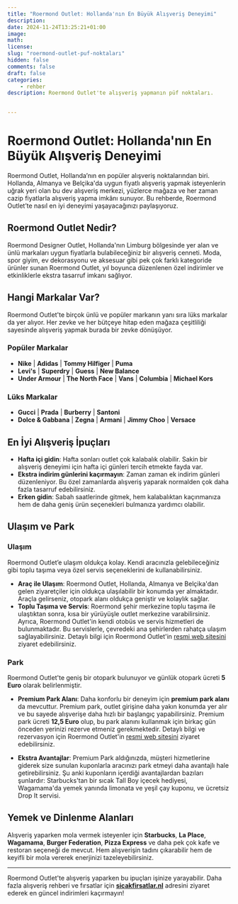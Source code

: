 ```yaml
---
title: "Roermond Outlet: Hollanda'nın En Büyük Alışveriş Deneyimi"
description: 
date: 2024-11-24T13:25:21+01:00
image: 
math: 
license: 
slug: "roermond-outlet-puf-noktaları"
hidden: false
comments: false
draft: false
categories:
    - rehber
description: Roermond Outlet'te alışveriş yapmanın püf noktaları.

 
---
```


<!--more-->

# Roermond Outlet: Hollanda'nın En Büyük Alışveriş Deneyimi

Roermond Outlet, Hollanda’nın en popüler alışveriş noktalarından biri. Hollanda, Almanya ve Belçika'da uygun fiyatlı alışveriş yapmak isteyenlerin uğrak yeri olan bu dev alışveriş merkezi, yüzlerce mağaza ve her zaman cazip fiyatlarla alışveriş yapma imkânı sunuyor. Bu rehberde, Roermond Outlet’te nasıl en iyi deneyimi yaşayacağınızı paylaşıyoruz.

## Roermond Outlet Nedir?

Roermond Designer Outlet, Hollanda'nın Limburg bölgesinde yer alan ve ünlü markaları uygun fiyatlarla bulabileceğiniz bir alışveriş cenneti. Moda, spor giyim, ev dekorasyonu ve aksesuar gibi pek çok farklı kategoride ürünler sunan Roermond Outlet, yıl boyunca düzenlenen özel indirimler ve etkinliklerle ekstra tasarruf imkanı sağlıyor.

## Hangi Markalar Var?

Roermond Outlet'te birçok ünlü ve popüler markanın yanı sıra lüks markalar da yer alıyor. Her zevke ve her bütçeye hitap eden mağaza çeşitliliği sayesinde alışveriş yapmak burada bir zevke dönüşüyor.

### Popüler Markalar
- **Nike**  |  **Adidas**  |  **Tommy Hilfiger**  |  **Puma**
- **Levi's**  |  **Superdry**  |  **Guess**  |  **New Balance**
- **Under Armour**  |  **The North Face**  |  **Vans**  |  **Columbia**  |  **Michael Kors**

### Lüks Markalar
- **Gucci**  |  **Prada**  |  **Burberry**  |  **Santoni**
- **Dolce & Gabbana**  |  **Zegna**  |  **Armani**  |  **Jimmy Choo**  |  **Versace**

## En İyi Alışveriş İpuçları

- **Hafta içi gidin**: Hafta sonları outlet çok kalabalık olabilir. Sakin bir alışveriş deneyimi için hafta içi günleri tercih etmekte fayda var.
- **Ekstra indirim günlerini kaçırmayın**: Zaman zaman ek indirim günleri düzenleniyor. Bu özel zamanlarda alışveriş yaparak normalden çok daha fazla tasarruf edebilirsiniz.
- **Erken gidin**: Sabah saatlerinde gitmek, hem kalabalıktan kaçınmanıza hem de daha geniş ürün seçenekleri bulmanıza yardımcı olabilir.

## Ulaşım ve Park

### Ulaşım
Roermond Outlet’e ulaşım oldukça kolay. Kendi aracınızla gelebileceğiniz gibi toplu taşıma veya özel servis seçeneklerini de kullanabilirsiniz.

- **Araç ile Ulaşım**: Roermond Outlet, Hollanda, Almanya ve Belçika'dan gelen ziyaretçiler için oldukça ulaşılabilir bir konumda yer almaktadır. Araçla gelirseniz, otopark alanı oldukça geniştir ve kolaylık sağlar.
- **Toplu Taşıma ve Servis**: Roermond şehir merkezine toplu taşıma ile ulaştıktan sonra, kısa bir yürüyüşle outlet merkezine varabilirsiniz. Ayrıca, Roermond Outlet'in kendi otobüs ve servis hizmetleri de bulunmaktadır. Bu servislerle, çevredeki ana şehirlerden rahatça ulaşım sağlayabilirsiniz. Detaylı bilgi için Roermond Outlet'in [resmi web sitesini](https://www.mcarthurglen.com/outlets/en/nl/designer-outlet-roermond/) ziyaret edebilirsiniz.

### Park
Roermond Outlet'te geniş bir otopark bulunuyor ve günlük otopark ücreti **5 Euro** olarak belirlenmiştir.

- **Premium Park Alanı**: Daha konforlu bir deneyim için **premium park alanı** da mevcuttur. Premium park, outlet girişine daha yakın konumda yer alır ve bu sayede alışverişe daha hızlı bir başlangıç yapabilirsiniz. Premium park ücreti **12,5 Euro** olup, bu park alanını kullanmak için birkaç gün önceden yerinizi rezerve etmeniz gerekmektedir. Detaylı bilgi ve rezervasyon için Roermond Outlet'in [resmi web sitesini](https://www.mcarthurglen.com/outlets/en/nl/designer-outlet-roermond/) ziyaret edebilirsiniz.

- **Ekstra Avantajlar**: Premium Park aldığınızda, müşteri hizmetlerine giderek size sunulan kuponlarla aracınızı park etmeyi daha avantajlı hale getirebilirsiniz. Şu anki kuponların içerdiği avantajlardan bazıları şunlardır: Starbucks'tan bir sıcak Tall Boy içecek hediyesi, Wagamama'da yemek yanında limonata ve yeşil çay kuponu, ve ücretsiz Drop It servisi.

## Yemek ve Dinlenme Alanları

Alışveriş yaparken mola vermek isteyenler için **Starbucks**, **La Place**, **Wagamama**, **Burger Federation**, **Pizza Express** ve daha pek çok kafe ve restoran seçeneği de mevcut. Hem alışverişin tadını çıkarabilir hem de keyifli bir mola vererek enerjinizi tazeleyebilirsiniz.

---

Roermond Outlet'te alışveriş yaparken bu ipuçları işinize yarayabilir. Daha fazla alışveriş rehberi ve fırsatlar için **[sicakfirsatlar.nl](https://sicakfirsatlar.nl/)** adresini ziyaret ederek en güncel indirimleri kaçırmayın!
